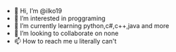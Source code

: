 - 👋 Hi, I’m @ilko19
- 👀 I’m interested in proggraming
- 🌱 I’m currently learning python,c#,c++,java and more
- 💞️ I’m looking to collaborate on none
- 📫 How to reach me u literally can't


